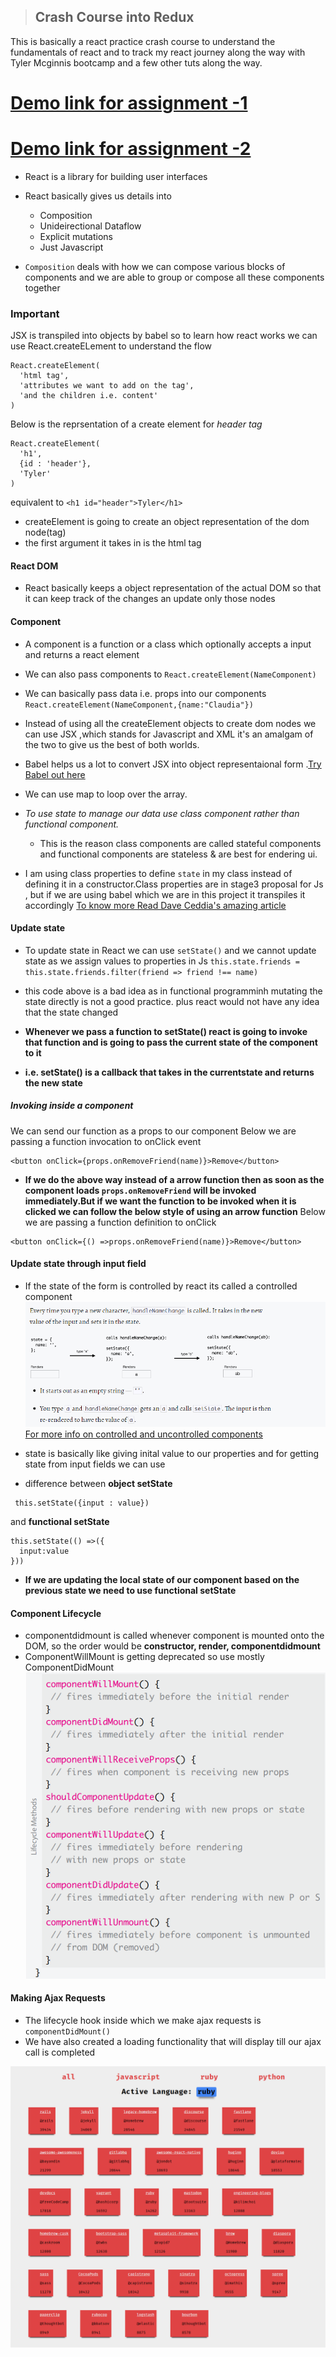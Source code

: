 >## Crash Course into Redux
This is basically a react practice crash course to understand the fundamentals of react and to track my react journey along the way with Tyler Mcginnis bootcamp and a few other tuts along the way.

  # [Demo link for assignment -1](https://claudz1.github.io/React-practice/)

  # [Demo link for assignment -2](https://claudz1.github.io/React-practice/assignment-1/index.html)

- React is a library for building user interfaces
- React basically gives us details into
    - Composition
    - Unideirectional Dataflow
    - Explicit mutations
    - Just Javascript

- `Composition` deals with how we can compose various blocks of components and we are able to group or compose all these components together
### Important
JSX is transpiled into objects by babel so to learn how react works we can use React.createELement to understand the flow

  ```
  React.createElement(
    'html tag',
    'attributes we want to add on the tag',
    'and the children i.e. content'
  )
  ```
Below is the reprsentation of a create element for _header tag_
  ```
  React.createElement(
    'h1',
    {id : 'header'},
    'Tyler'
  )
  ```
equivalent to `<h1 id="header">Tyler</h1>`
- createElement is going to create an object representation of the dom node(tag)
- the first argument it takes in is the html tag
#### React DOM
- React basically keeps a object representation of the actual DOM so that it can keep track of the changes an update only those nodes

#### Component
- A component is a function or a class which optionally accepts a input and returns a react element

- We can also pass components to `React.createElement(NameComponent)`
- We can basically pass data i.e. props into our components 
`React.createElement(NameComponent,{name:"Claudia"})`
- Instead of using all the createElement objects to create dom nodes we can use JSX ,which stands for Javascript and XML it's an amalgam of the two to give us the best of both worlds.
- Babel helps us a lot to convert JSX into object representaional form .[Try Babel out here](babeljs.io)
- We can use map to loop over the array.
- _To use state to manage our data use class component rather than functional component._
    - This is the reason class components are called stateful components and functional components are stateless & are best for endering ui.

- I am using class properties to define `state` in my class instead of defining it in a constructor.Class properties are in stage3 proposal for Js , but if we are using babel which we are in this project it transpiles it accordingly
[To know more Read Dave Ceddia's amazing article](https://daveceddia.com/where-initialize-state-react/)

#### Update state
- To update state in React we can use `setState()` and we cannot update state as we assign values to properties in Js
`this.state.friends = this.state.friends.filter(friend => friend !== name)`

- this code above is a bad idea as in functional programminh  mutating the state directly is not a good practice. plus react would not have any idea that the state changed
- **Whenever we pass a function to setState() react is going to invoke that function and is going to pass the current state of the component to it**
- **i.e. setState() is a callback that takes in the currentstate and returns the new state**
##### Invoking inside a component
 We can send our function as a props to our component
 Below we are passing a function invocation to onClick event
  ```
  <button onClick={props.onRemoveFriend(name)}>Remove</button>
  ```
  - **If we do the above way instead of a arrow function then as soon as the component loads `props.onRemoveFriend` will be invoked immediately.But if we want the function to be invoked when it is clicked we can follow the below style of using an arrow function**
  Below we are passing a function definition to onClick
  ```
  <button onClick={() =>props.onRemoveFriend(name)}>Remove</button>
  ```
#### Update state through input field
- If the state of the form is controlled by react its called a controlled component
![](images/01_00.png) 
[For more info on controlled and uncontrolled components](https://goshakkk.name/controlled-vs-uncontrolled-inputs-react/)

- state is basically like giving inital value to our properties and for getting state from input fields we can use 
- difference between
  **object setState**
 ```
  this.setState({input : value})
  ```
  and **functional setState**
  ```
  this.setState(() =>({
    input:value
  }))
  ```
  - **If we are updating the local state of our component based on the previous state we need to use functional setState**

#### Component Lifecycle

- componentdidmount is called whenever component is mounted onto the DOM, so the order would be **constructor, render, componentdidmount**
- ComponentWillMount is getting deprecated so use mostly ComponentDidMount
![](images/02_00.png)

#### Making Ajax Requests
- The lifecycle hook inside which we make ajax requests is `componentDidMount()`
- We have also created a loading functionality that will display till our ajax call is completed

![](./images/03_00.png)